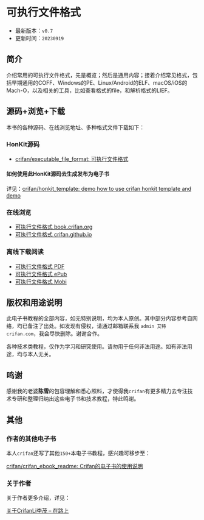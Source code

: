 # 可执行文件格式

* 最新版本：`v0.7`
* 更新时间：`20230919`

## 简介

介绍常用的可执行文件格式，先是概览；然后是通用内容；接着介绍常见格式，包括早期通用的COFF、Windows的PE、Linux/Android的ELF、macOS/iOS的Mach-O，以及相关的工具，比如查看格式的file，和解析格式的LIEF。

## 源码+浏览+下载

本书的各种源码、在线浏览地址、多种格式文件下载如下：

### HonKit源码

* [crifan/executable_file_format: 可执行文件格式](https://github.com/crifan/executable_file_format)

#### 如何使用此HonKit源码去生成发布为电子书

详见：[crifan/honkit_template: demo how to use crifan honkit template and demo](https://github.com/crifan/honkit_template)

### 在线浏览

* [可执行文件格式 book.crifan.org](https://book.crifan.org/books/executable_file_format/website/)
* [可执行文件格式 crifan.github.io](https://crifan.github.io/executable_file_format/website/)

### 离线下载阅读

* [可执行文件格式 PDF](https://book.crifan.org/books/executable_file_format/pdf/executable_file_format.pdf)
* [可执行文件格式 ePub](https://book.crifan.org/books/executable_file_format/epub/executable_file_format.epub)
* [可执行文件格式 Mobi](https://book.crifan.org/books/executable_file_format/mobi/executable_file_format.mobi)

## 版权和用途说明

此电子书教程的全部内容，如无特别说明，均为本人原创。其中部分内容参考自网络，均已备注了出处。如发现有侵权，请通过邮箱联系我 `admin 艾特 crifan.com`，我会尽快删除。谢谢合作。

各种技术类教程，仅作为学习和研究使用。请勿用于任何非法用途。如有非法用途，均与本人无关。

## 鸣谢

感谢我的老婆**陈雪**的包容理解和悉心照料，才使得我`crifan`有更多精力去专注技术专研和整理归纳出这些电子书和技术教程，特此鸣谢。

## 其他

### 作者的其他电子书

本人`crifan`还写了其他`150+`本电子书教程，感兴趣可移步至：

[crifan/crifan_ebook_readme: Crifan的电子书的使用说明](https://github.com/crifan/crifan_ebook_readme)

### 关于作者

关于作者更多介绍，详见：

[关于CrifanLi李茂 – 在路上](https://www.crifan.org/about/)
